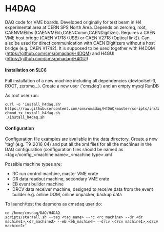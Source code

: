 H4DAQ
=======

DAQ code for VME boards. Developed originally for test beam in H4 experimental area at CERN SPS North Area. 
Depends on zeromq, root, CAENVMElibs (CAENVMElib,CAENComm,CAENDigitizer). 
Requires a CAEN VME host bridge (CAEN V1718 (USB) or CAEN V2718 (Optical link)). 
Can also be used for direct communication with CAEN Digitizers without a host bridge (e.g. CAEN V1742).
It is supposed to be used together with H4DQM (<https://github.com/cmsromadaq/H4DQM>) and H4GUI (<https://github.com/cmsromadaq/H4GUI>) 

#### Installation on SLC6 ####

Full installation of a new machine including all dependencies (devtoolset-3, ROOT, zeromq...). 
Create a new user ('cmsdaq') and an empty mysql RunDB

As root user run:
```
curl -o 'install_h4daq.sh' https://raw.githubusercontent.com/cmsromadaq/H4DAQ/master/scripts/install_h4daq_slc6.sh
chmod +x install_h4daq.sh
./install_h4daq.sh
```

#### Configuration ####

Configuration file examples are available in the data directory. Create a new 'tag' (e.g. T9_2016_04) and put all the xml files for all the machines in the DAQ configuration (configuration files should be named as \<tag\>/config_\<machine name\>_\<machine type\>.xml 

Possible machine types are:
* RC run control machine, master VME crate
* DR data readout machine, secondary VME crate
* EB event builder machine
* DRCV data receiver machine, designed to receive data from the event builder e.g. online DQM, online unpacker, backup data

To launch/test the daemons as cmsdaq user do:

```
cd /home/cmsdaq/DAQ/H4DAQ
scripts/startall.sh --tag <tag_name> --rc <rc_machine> --dr <dr machine1>,<dr_machine2> --eb <eb_machine> --drcv <drcv machine1>,<drcv machine2>`
```
